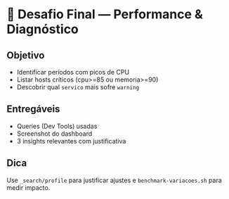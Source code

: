 # 🧠 Desafio Final — Performance & Diagnóstico

## Objetivo
- Identificar períodos com picos de CPU
- Listar hosts críticos (cpu>=85 ou memoria>=90)
- Descobrir qual `servico` mais sofre `warning`

## Entregáveis
- Queries (Dev Tools) usadas
- Screenshot do dashboard
- 3 insights relevantes com justificativa

## Dica
Use `_search/profile` para justificar ajustes e `benchmark-variacoes.sh` para medir impacto.
